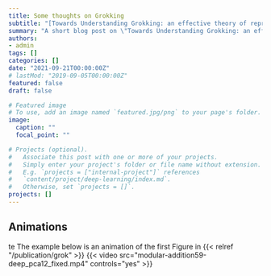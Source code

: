```yaml
---
title: Some thoughts on Grokking  
subtitle: "[Towards Understanding Grokking: an effective theory of representation learning]"
summary: "A short blog post on \"Towards Understanding Grokking: an effective theory of representation learning\"" 
authors:
- admin
tags: []
categories: []
date: "2021-09-21T00:00:00Z"
# lastMod: "2019-09-05T00:00:00Z"
featured: false
draft: false

# Featured image
# To use, add an image named `featured.jpg/png` to your page's folder. 
image:
  caption: ""
  focal_point: ""

# Projects (optional).
#   Associate this post with one or more of your projects.
#   Simply enter your project's folder or file name without extension.
#   E.g. `projects = ["internal-project"]` references 
#   `content/project/deep-learning/index.md`.
#   Otherwise, set `projects = []`.
projects: []
---
```


## Animations
te
The example below is an animation of the first Figure in {{< relref "/publication/grok" >}}
{{< video src="modular-addition59-deep_pca12_fixed.mp4" controls="yes" >}}